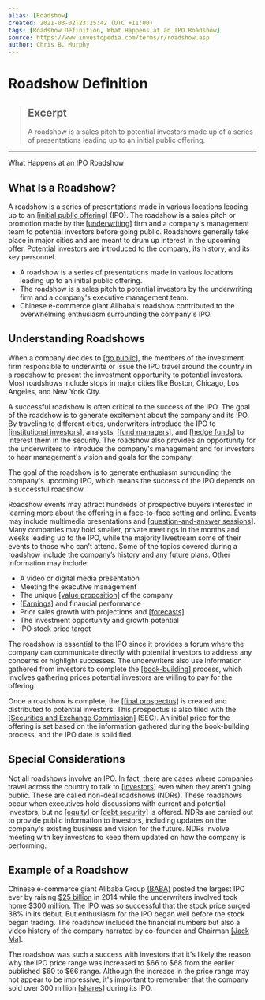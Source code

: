 ```yaml
---
alias: [Roadshow]
created: 2021-03-02T23:25:42 (UTC +11:00)
tags: [Roadshow Definition, What Happens at an IPO Roadshow]
source: https://www.investopedia.com/terms/r/roadshow.asp
author: Chris B. Murphy
---
```


# Roadshow Definition

> ## Excerpt
> A roadshow is a sales pitch to potential investors made up of a series of presentations leading up to an initial public offering.

---

What Happens at an IPO Roadshow
## What Is a Roadshow?

A roadshow is a series of presentations made in various locations leading up to an [[initial public offering]](https://www.investopedia.com/terms/i/ipo.asp) (IPO). The roadshow is a sales pitch or promotion made by the [[underwriting]](https://www.investopedia.com/terms/u/underwriting.asp) firm and a company's management team to potential investors before going public. Roadshows generally take place in major cities and are meant to drum up interest in the upcoming offer. Potential investors are introduced to the company, its history, and its key personnel.

-   A roadshow is a series of presentations made in various locations leading up to an initial public offering.
-   The roadshow is a sales pitch to potential investors by the underwriting firm and a company's executive management team.
-   Chinese e-commerce giant Alibaba's roadshow contributed to the overwhelming enthusiasm surrounding the company's IPO.

## Understanding Roadshows

When a company decides to [[go public]](https://www.investopedia.com/ask/answers/what-does-going-public-mean/), the members of the investment firm responsible to underwrite or issue the IPO travel around the country in a roadshow to present the investment opportunity to potential investors. Most roadshows include stops in major cities like Boston, Chicago, Los Angeles, and New York City.

A successful roadshow is often critical to the success of the IPO. The goal of the roadshow is to generate excitement about the company and its IPO. By traveling to different cities, underwriters introduce the IPO to [[institutional investors]](https://www.investopedia.com/terms/i/institutionalinvestor.asp), analysts, [[fund managers]](https://www.investopedia.com/terms/f/fundmanager.asp), and [[hedge funds]](https://www.investopedia.com/terms/h/hedgefund.asp) to interest them in the security. The roadshow also provides an opportunity for the underwriters to introduce the company's management and for investors to hear management's vision and goals for the company.

The goal of the roadshow is to generate enthusiasm surrounding the company's upcoming IPO, which means the success of the IPO depends on a successful roadshow.

Roadshow events may attract hundreds of prospective buyers interested in learning more about the offering in a face-to-face setting and online. Events may include multimedia presentations and [[question-and-answer sessions]](https://www.investopedia.com/articles/stocks/08/questions-for-management.asp). Many companies may hold smaller, private meetings in the months and weeks leading up to the IPO, while the majority livestream some of their events to those who can't attend. Some of the topics covered during a roadshow include the company’s history and any future plans. Other information may include:

-   A video or digital media presentation
-   Meeting the executive management
-   The unique [[value proposition]](https://www.investopedia.com/terms/v/valueproposition.asp) of the company
-   [[Earnings]](https://www.investopedia.com/terms/e/earnings.asp) and financial performance
-   Prior sales growth with projections and [[forecasts]](https://www.investopedia.com/terms/f/forecasting.asp)
-   The investment opportunity and growth potential
-   IPO stock price target

The roadshow is essential to the IPO since it provides a forum where the company can communicate directly with potential investors to address any concerns or highlight successes. The underwriters also use information gathered from investors to complete the [[book-building]](https://www.investopedia.com/terms/b/bookbuilding.asp) process, which involves gathering prices potential investors are willing to pay for the offering.

Once a roadshow is complete, the [[final prospectus]](https://www.investopedia.com/terms/f/finalprospectus.asp) is created and distributed to potential investors. This prospectus is also filed with the [[Securities and Exchange Commission]](https://www.investopedia.com/terms/s/sec.asp) (SEC). An initial price for the offering is set based on the information gathered during the book-building process, and the IPO date is solidified.

## Special Considerations

Not all roadshows involve an IPO. In fact, there are cases where companies travel across the country to talk to [[investors]](https://www.investopedia.com/terms/i/investor.asp) even when they aren't going public. These are called non-deal roadshows (NDRs). These roadshows occur when executives hold discussions with current and potential investors, but no [[equity]](https://www.investopedia.com/terms/e/equity.asp) or [[debt security]](https://www.investopedia.com/terms/d/debtsecurity.asp) is offered. NDRs are carried out to provide public information to investors, including updates on the company's existing business and vision for the future. NDRs involve meeting with key investors to keep them updated on how the company is performing.

## Example of a Roadshow

Chinese e-commerce giant Alibaba Group [(BABA)](https://www.investopedia.com/markets/quote?tvwidgetsymbol=baba) posted the largest IPO ever by raising [$25 billion](https://www.reuters.com/article/us-alibaba-ipo-value-idUSKCN0HH0A620140922) in 2014 while the underwriters involved took home $300 million. The IPO was so successful that the stock price surged 38% in its debut. But enthusiasm for the IPO began well before the stock began trading. The roadshow included the financial numbers but also a video history of the company narrated by co-founder and Chairman [[Jack Ma]](https://www.investopedia.com/insights/jack-mas-worth-influence/).

The roadshow was such a success with investors that it's likely the reason why the IPO price range was increased to $66 to $68 from the earlier published $60 to $66 range. Although the increase in the price range may not appear to be impressive, it's important to remember that the company sold over 300 million [[shares]](https://www.investopedia.com/terms/s/shares.asp) during its IPO.
